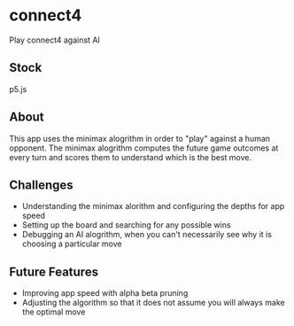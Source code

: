# connect4

Play connect4 against AI

## Stock

p5.js

## About

This app uses the minimax alogrithm in order to "play" against a human opponent. The minimax alogrithm computes the future game outcomes at every turn and scores them to understand which is the best move. 

## Challenges

- Understanding the minimax alorithm and configuring the depths for app speed
- Setting up the board and searching for any possible wins
- Debugging an AI alogrithm, when you can't necessarily see why it is choosing a particular move

## Future Features

- Improving app speed with alpha beta pruning
- Adjusting the algorithm so that it does not assume you will always make the optimal move
